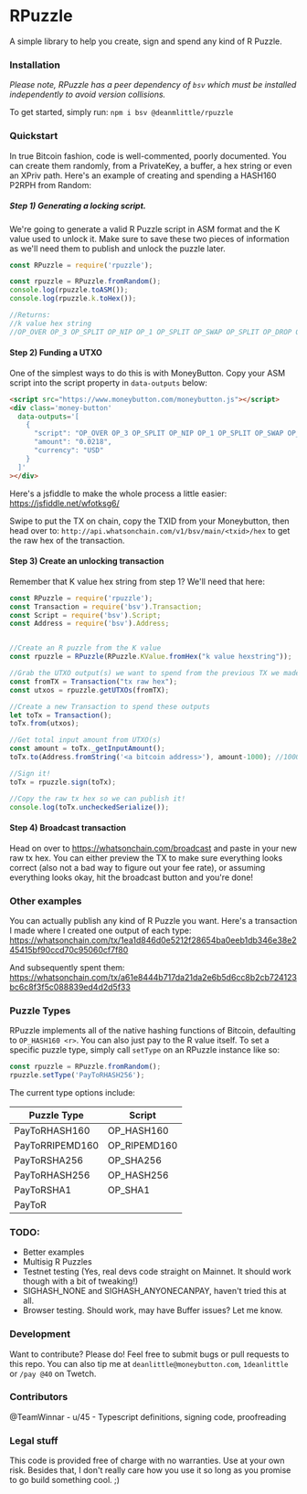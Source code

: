 # RPuzzle
A simple library to help you create, sign and spend any kind of R Puzzle.

### Installation
*Please note, RPuzzle has a peer dependency of `bsv` which must be installed independently to avoid version collisions.*

To get started, simply run:
```npm i bsv @deanmlittle/rpuzzle```

### Quickstart
In true Bitcoin fashion, code is well-commented, poorly documented. You can create them randomly, from a PrivateKey, a buffer, a hex string or even an XPriv path. Here's an example of creating and spending a HASH160 P2RPH from Random:

##### Step 1) Generating a locking script.
We're going to generate a valid R Puzzle script in ASM format and the K value used to unlock it. Make sure to save these two pieces of information as we'll need them to publish and unlock the puzzle later.
```js
const RPuzzle = require('rpuzzle');

const rpuzzle = RPuzzle.fromRandom();
console.log(rpuzzle.toASM());
console.log(rpuzzle.k.toHex());

//Returns: 
//k value hex string
//OP_OVER OP_3 OP_SPLIT OP_NIP OP_1 OP_SPLIT OP_SWAP OP_SPLIT OP_DROP OP_HASH160 <r hash> OP_EQUALVERIFY OP_CHECKSIG
```

#### Step 2) Funding a UTXO
One of the simplest ways to do this is with MoneyButton. Copy your ASM script into the script property in `data-outputs` below:

```html
<script src="https://www.moneybutton.com/moneybutton.js"></script>
<div class='money-button'
  data-outputs='[
    {
      "script": "OP_OVER OP_3 OP_SPLIT OP_NIP OP_1 OP_SPLIT OP_SWAP OP_SPLIT OP_DROP OP_HASH160 <r hash> OP_EQUALVERIFY OP_CHECKSIG",
      "amount": "0.0218",
      "currency": "USD"
    }
  ]'
></div>
```

Here's a jsfiddle to make the whole process a little easier: https://jsfiddle.net/wfotksg6/

Swipe to put the TX on chain, copy the TXID from your Moneybutton, then head over to: `http://api.whatsonchain.com/v1/bsv/main/<txid>/hex` to get the raw hex of the transaction.

#### Step 3) Create an unlocking transaction
Remember that K value hex string from step 1? We'll need that here:
```js
const RPuzzle = require('rpuzzle');
const Transaction = require('bsv').Transaction;
const Script = require('bsv').Script;
const Address = require('bsv').Address;


//Create an R puzzle from the K value
const rpuzzle = RPuzzle(RPuzzle.KValue.fromHex("k value hexstring"));

//Grab the UTXO output(s) we want to spend from the previous TX we made
const fromTX = Transaction("tx raw hex");
const utxos = rpuzzle.getUTXOs(fromTX);

//Create a new Transaction to spend these outputs
let toTx = Transaction();
toTx.from(utxos);

//Get total input amount from UTXO(s)
const amount = toTx._getInputAmount();
toTx.to(Address.fromString('<a bitcoin address>'), amount-1000); //1000 sats is a pretty generous fee!

//Sign it!
toTx = rpuzzle.sign(toTx);

//Copy the raw tx hex so we can publish it!
console.log(toTx.uncheckedSerialize());
```

#### Step 4) Broadcast transaction
Head on over to https://whatsonchain.com/broadcast and paste in your new raw tx hex. You can either preview the TX to make sure everything looks correct (also not a bad way to figure out your fee rate), or assuming everything looks okay, hit the broadcast button and you're done!

### Other examples
You can actually publish any kind of R Puzzle you want. Here's a transaction I made where I created one output of each type:
https://whatsonchain.com/tx/1ea1d846d0e5212f28654ba0eeb1db346e38e245415bf90ccd70c95060cf7f80

And subsequently spent them:
https://whatsonchain.com/tx/a61e8444b717da21da2e6b5d6cc8b2cb724123bc6c8f3f5c088839ed4d2d5f33

### Puzzle Types

RPuzzle implements all of the native hashing functions of Bitcoin, defaulting to `OP_HASH160 <r>`. You can also just pay to the R value itself. To set a specific puzzle type, simply call `setType` on an RPuzzle instance like so:

```js
const rpuzzle = RPuzzle.fromRandom();
rpuzzle.setType('PayToRHASH256');
```

The current type options include:

| Puzzle Type | Script |
| ------ | ------ |
| PayToRHASH160 | OP_HASH160 <r> |
| PayToRRIPEMD160 | OP_RIPEMD160 <r> |
| PayToRSHA256 | OP_SHA256 <r> |
| PayToRHASH256 | OP_HASH256 <r> |
| PayToRSHA1 | OP_SHA1 <r> |
| PayToR | <r> |

### TODO:
- Better examples
- Multisig R Puzzles
- Testnet testing (Yes, real devs code straight on Mainnet. It should work though with a bit of tweaking!)
- SIGHASH_NONE and SIGHASH_ANYONECANPAY, haven't tried this at all.
- Browser testing. Should work, may have Buffer issues? Let me know.

### Development

Want to contribute? Please do! Feel free to submit bugs or pull requests to this repo. 
You can also tip me at `deanlittle@moneybutton.com`, `1deanlittle` or `/pay @40` on Twetch.

### Contributors
@TeamWinnar - u/45 - Typescript definitions, signing code, proofreading

### Legal stuff
This code is provided free of charge with no warranties. Use at your own risk. Besides that, I don't really care how you use it so long as you promise to go build something cool. ;)
